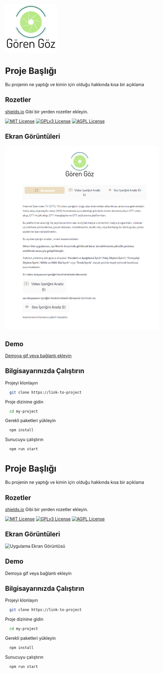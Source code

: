 

![Logo](https://github.com/esmanp/gorengoz/blob/main/logo.png?raw=true)

    
# Proje Başlığı

Bu projenin ne yaptığı ve kimin için olduğu hakkında kısa bir açıklama


## Rozetler

[shields.io](https://shields.io/) Gibi bir yerden rozetler ekleyin.

[![MIT License](https://img.shields.io/badge/License-MIT-green.svg)](https://choosealicense.com/licenses/mit/)
[![GPLv3 License](https://img.shields.io/badge/License-GPL%20v3-yellow.svg)](https://opensource.org/licenses/)
[![AGPL License](https://img.shields.io/badge/license-AGPL-blue.svg)](http://www.gnu.org/licenses/agpl-3.0)

  
## Ekran Görüntüleri

![uygulama](https://github.com/esmanp/gorengoz/blob/main/Ekran%20g%C3%B6r%C3%BCnt%C3%BCs%C3%BC.png?raw=true)

  
## Demo

[Demoya gif veya bağlantı ekleyin](https://gorengoz.streamlit.app)

  
## Bilgisayarınızda Çalıştırın

Projeyi klonlayın

```bash
  git clone https://link-to-project
```

Proje dizinine gidin

```bash
  cd my-project
```

Gerekli paketleri yükleyin

```bash
  npm install
```

Sunucuyu çalıştırın

```bash
  npm run start
```

  
    
# Proje Başlığı

Bu projenin ne yaptığı ve kimin için olduğu hakkında kısa bir açıklama


## Rozetler

[shields.io](https://shields.io/) Gibi bir yerden rozetler ekleyin.

[![MIT License](https://img.shields.io/badge/License-MIT-green.svg)](https://choosealicense.com/licenses/mit/)
[![GPLv3 License](https://img.shields.io/badge/License-GPL%20v3-yellow.svg)](https://opensource.org/licenses/)
[![AGPL License](https://img.shields.io/badge/license-AGPL-blue.svg)](http://www.gnu.org/licenses/agpl-3.0)

  
## Ekran Görüntüleri

![Uygulama Ekran Görüntüsü](https://via.placeholder.com/468x300?text=App+Screenshot+Here)

  
## Demo

Demoya gif veya bağlantı ekleyin

  
## Bilgisayarınızda Çalıştırın

Projeyi klonlayın

```bash
  git clone https://link-to-project
```

Proje dizinine gidin

```bash
  cd my-project
```

Gerekli paketleri yükleyin

```bash
  npm install
```

Sunucuyu çalıştırın

```bash
  npm run start
```

  
